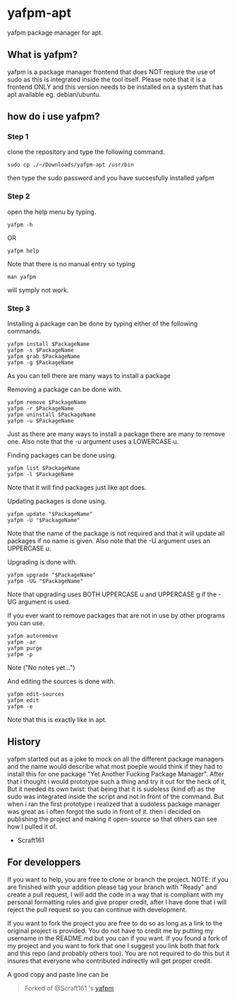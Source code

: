 # yafpm-apt
yafpm package manager for apt.

## What is yafpm?
yafpm is a package manager frontend that does NOT reqiure the use of sudo as this is integrated inside the tool itself.
Please note that it is a frontend ONLY and this version needs to be installed on a system that has apt available eg. debian/ubuntu.

## how do i use yafpm?
### Step 1
clone the repository and type the following command.
```
sudo cp ./~/Downloads/yafpm-apt /usr/bin
```
then type the sudo password and you have succesfully installed yafpm

### Step 2
open the help menu by typing.
```
yafpm -h
```
OR
```
yafpm help
```
Note that there is no manual entry so typing
```
man yafpm
```
will symply not work.

### Step 3
Installing a package can be done by typing either of the following commands.
```
yafpm install $PackageName
yafpm -s $PackageName
yafpm grab $PackageName
yafpm -g $PackageName
```
As you can tell there are many ways to install a package

Removing a package can be done with.
```
yafpm remove $PackageName
yafpm -r $PackageName
yafpm uninstall $PackageName
yafpm -u $PackageName
```
Just as there are many ways to install a package there are many to remove one.
Also note that the -u argument uses a LOWERCASE u.

Finding packages can be done using.
```
yafpm list $PackageName
yafpm -l $PackageName
```
Note that it will find packages just like apt does.

Updating packages is done using.
```
yafpm update "$PackageName"
yafpm -U "$PackageName"
```
Note that the name of the package is not required and that it will update all packages if no name is given.
Also note that the -U argument uses an UPPERCASE u.

Upgrading is done with.
```
yafpm upgrade "$PackageName"
yafpm -UG "$PackageName"
```
Note that upgrading uses BOTH UPPERCASE u and UPPERCASE g if the -UG argument is used.

If you ever want to remove packages that are not in use by other programs you can use.
```
yafpm autoremove
yafpm -ar
yafpm purge
yafpm -p
```
Note ("No notes yet...")

And editing the sources is done with.
```
yafpm edit-sources
yafpm edit
yafpm -e
```
Note that this is exactly like in apt.

## History
yafpm started out as a joke to mock on all the different package managers and the name would describe what most poeple would think if they had to install this for one package "Yet Another Fucking Package Manager".
After that i thought i would prototype such a thing and try it out for the heck of it, But it needed its own twist: that being that it is sudoless (kind of) as the sudo was integrated inside the script and not in front of the command.
But when i ran the first prototype i realized that a sudoless package manager was great as i often forgot the sudo in front of it.
then i decided on publishing the project and making it open-source so that others can see how I pulled it of.
- Scraft161

## For developpers

If you want to help, you are free to clone or branch the project.
NOTE: if you are finished with your addition please tag your branch with "Ready" and create a pull request, I will add the code in a way that is compliant with my personal formatting rules and give proper credit, after I have done that i will reject the pull request so you can continue with development.

If you want to fork the project you are free to do so as long as a link to the original project is provided.
You do not have to credit me by putting my username in the README.md but you can if you want.
If you found a fork of my project and you want to fork that one I suggest you link both that fork and this repo (and probably others too). You are not required to do this but it insures that everyone who contributed indirectly will get proper credit.

A good copy and paste line can be
> Forked of @Scraft161 's [yafpm](http://github.com/Scraft161/yafpm-apt)
